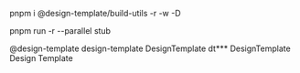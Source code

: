 pnpm i @design-template/build-utils -r -w -D
<!-- 使用pnpm将本地仓库加入依赖 -->
pnpm run -r --parallel stub
<!-- 递归并行执行命令stub -->
@design-template
design-template
DesignTemplate
dt***
DesignTemplate
Design Template